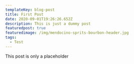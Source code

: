 ```yaml
---
templateKey: blog-post
title: First Post
date: 2020-09-01T19:26:26.652Z
description: This is just a dummy post
featuredpost: true
featuredimage: /img/mendocino-sprits-bourbon-header.jpg
tags:
  - Test
---
```

This post is only a placeholder